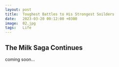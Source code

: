 ```yaml
---
layout: post
title:  Toughest Battles to His Strongest Soilders
date:   2023-03-20 00:12:00 +0300
image:  02.jpg
tags:   Life
---
```



## The Milk Saga Continues

coming soon...

